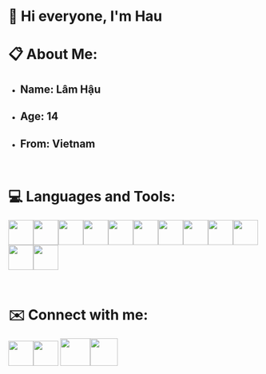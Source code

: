 <h1 text-align: center>👋 Hi everyone, I'm Hau</h1>

<h1>📋 About Me:</h1>
<ul>
    <li><h2>Name: <strong>Lâm Hậu</strong></h2></li>
    <li><h2>Age: <strong>14</strong></h2></li>
    <li><h2>From: <strong>Vietnam </strong></h2></li>
</ul>
<br>
<h1>💻 Languages and Tools:</h1>
<p text-align: left><a href="https://www.python.org/doc/"><img src="https://logos-download.com/wp-content/uploads/2016/10/Python_logo_icon.png" height="50px"></a><a href="https://docs.microsoft.com/en-us/dotnet/csharp/"><img src="https://iconape.com/wp-content/png_logo_vector/c.png" height="50px"></a><a herf="https://docs.oracle.com/en/java/"><img src="https://classes.engineering.wustl.edu/cse231/core/images/2/26/Java.png" height="50px"></a><a href="https://www.ruby-lang.org/en/documentation/"><img src="https://logos-download.com/wp-content/uploads/2016/09/Ruby_logo.png" height="50px"></a><a href="https://developer.mozilla.org/en-US/docs/Web/HTML"><img src="https://logos-download.com/wp-content/uploads/2017/07/HTML5_badge.png" height="50px"></a><a href="https://devdocs.io/css/"><img src="https://cdn1.iconfinder.com/data/icons/logotypes/32/badge-css-3-512.png" height="50px"></a><a herf="https://developer.mozilla.org/en-US/docs/Web/javascript"><img src="https://www.freepnglogos.com/uploads/javascript-png/js-logo-on-yellow-11.png" height="50px"></a><a herf="https://nodejs.org/en/docs/"><img src="https://i0.wp.com/www.netgains.org/wp-content/uploads/2014/01/node_js.png?resize=249%2C287&ssl=1" height="50px"></a><a href="https://kotlinlang.org/docs/home.html"><img src="https://cdn.freebiesupply.com/logos/large/2x/kotlin-1-logo-png-transparent.png" height="50px"></a><a href="https://code.visualstudio.com/Download"><img src="https://cdn.freebiesupply.com/logos/large/2x/visual-studio-code-logo-png-transparent.png" height="50px"></a><a href="https://visualstudio.microsoft.com/fr/downloads/"><img src="https://jamiewest.gallerycdn.vsassets.io/extensions/jamiewest/theme-light-vs-mac/0.4.5/1499506445622/Microsoft.VisualStudio.Services.Icons.Default" height="50px"></a><a href="https://www.jetbrains.com/idea/download/?fromIDE=#section=windows"><img src="https://l3software.com.br/wp-content/uploads/2018/08/IntelliJ_IDEA_Logo.png" height="50px"></a></p>
<br>
<h1>✉️ Connect with me:</h1>
<p text-align: left><a href="https://www.youtube.com/channel/UC-e89VlRA5b96Gdw9kIIMcg"><img src="https://logos-brand.com/wp-content/uploads/2020/06/YouTube-emblem.png" height="50px"></a><a href="https://discord.gg/invites/DUKYBH2p4w"><img src="https://static.miraheze.org/freshwebsiteswiki/a/af/Discord_Logo.png" height="50px"></a>
<a href="https://www.instagram.com/haudayne1805/"><img src="https://www.manandvanbridport.co.uk/wp-content/uploads/2019/11/new-instagram-logo-png-transparent-800x799.png" height="55px" width="60px"></a><a herf="https://facebook.com/haudaddy"><img src="https://pnggrid.com/wp-content/uploads/2021/05/Facebook-logo-2021.png" height="55px"></a></p>
